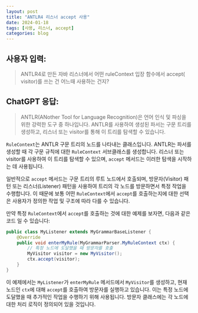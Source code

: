 ```yaml
---
layout: post
title: "ANTLR4 리스너 accept 사용"
date: 2024-01-18
tags: [사용, 리스너, accept]
categories: blog
---
```


## 사용자 입력:
> ANTLR4로 만든 자바 리스너에서    어떤 ruleContext  입장 함수에서 accept( visitor)를 쓰는 건 어느때 사용하는 건지?

## ChatGPT 응답:
> ANTLR(ANother Tool for Language Recognition)은 언어 인식 및 파싱을 위한 강력한 도구 중 하나입니다. ANTLR를 사용하여 생성된 파서는 구문 트리를 생성하고, 리스너 또는 visitor를 통해 이 트리를 탐색할 수 있습니다.

`RuleContext`는 ANTLR 구문 트리의 노드를 나타내는 클래스입니다. ANTLR는 파서를 생성할 때 각 구문 규칙에 대한 `RuleContext` 서브클래스를 생성합니다. 리스너 또는 visitor를 사용하여 이 트리를 탐색할 수 있으며, `accept` 메서드는 이러한 탐색을 시작하는 데 사용됩니다.

일반적으로 `accept` 메서드는 구문 트리의 루트 노드에서 호출되며, 방문자(Visitor) 패턴 또는 리스너(Listener) 패턴을 사용하여 트리의 각 노드를 방문하면서 특정 작업을 수행합니다. 이 때문에 보통 어떤 `RuleContext`에서 `accept`를 호출하는지에 대한 선택은 사용자가 정의한 작업 및 구조에 따라 다를 수 있습니다.

만약 특정 `RuleContext`에서 `accept`를 호출하는 것에 대한 예제를 보자면, 다음과 같은 코드 일 수 있습니다:

```java
public class MyListener extends MyGrammarBaseListener {
    @Override
    public void enterMyRule(MyGrammarParser.MyRuleContext ctx) {
        // 특정 노드에 도달했을 때 방문자를 호출
        MyVisitor visitor = new MyVisitor();
        ctx.accept(visitor);
    }
}
```

이 예제에서는 `MyListener`가 `enterMyRule` 메서드에서 `MyVisitor`를 생성하고, 현재 노드인 `ctx`에 대해 `accept`를 호출하여 방문자를 실행하고 있습니다. 이는 특정 노드에 도달했을 때 추가적인 작업을 수행하기 위해 사용됩니다. 방문자 클래스에는 각 노드에 대한 처리 로직이 정의되어 있을 것입니다.

